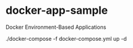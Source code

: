 # docker-app-sample
Docker Environment-Based Applications


./docker-compose -f docker-compose.yml up -d
